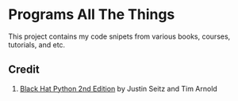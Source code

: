 # Programs All The Things

This project contains my code snipets from various books, courses, tutorials, and etc. 

## Credit

1. [Black Hat Python 2nd Edition]() by Justin Seitz and Tim Arnold
